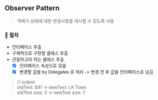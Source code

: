## Observer Pattern

> 객체가 상태에 대한 변경사항을 게시할 수 있도록 사용

### 📍 절차
- 인터페이스 추출
- 구체적으로 구현할 클래스 추출
- 관찰하고자 하는 클래스 추출
   - [x] 인터페이스 속성으로 갖음
   - [x] 변경할 값을 by Delegates 로 처리 -> 변경 전 후 값을 인터페이스로 넘김 

> // output  
> oldText: $41 -> newText: LA Town <br>
  oldText size: 3 -> newText size: 7